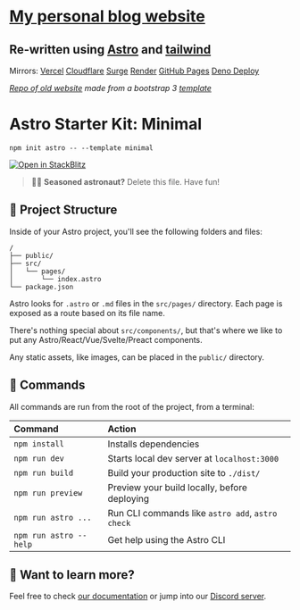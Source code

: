 # [My personal blog website](https://majudhu.co)

## Re-written using [Astro](https://astro.build) and [tailwind](https://tailwindcss.com)

Mirrors:
[Vercel](https://majudhu.vercel.app)
[Cloudflare](https://majudhu.pages.dev)
[Surge](https://majudhu.surge.sh)
[Render](https://majudhu.onrender.com)
[GitHub Pages](https://majudhu.github.io/majudhu.co-astro)
[Deno Deploy](https://majudhu.deno.dev)

_[Repo of old website](https://github.com/majudhu/majudhu.co) made from a bootstrap 3 [template](https://www.free-css.com/free-css-templates/page243/tinker)_

# Astro Starter Kit: Minimal

```
npm init astro -- --template minimal
```

[![Open in StackBlitz](https://developer.stackblitz.com/img/open_in_stackblitz.svg)](https://stackblitz.com/github/withastro/astro/tree/latest/examples/minimal)

> 🧑‍🚀 **Seasoned astronaut?** Delete this file. Have fun!

## 🚀 Project Structure

Inside of your Astro project, you'll see the following folders and files:

```
/
├── public/
├── src/
│   └── pages/
│       └── index.astro
└── package.json
```

Astro looks for `.astro` or `.md` files in the `src/pages/` directory. Each page is exposed as a route based on its file name.

There's nothing special about `src/components/`, but that's where we like to put any Astro/React/Vue/Svelte/Preact components.

Any static assets, like images, can be placed in the `public/` directory.

## 🧞 Commands

All commands are run from the root of the project, from a terminal:

| Command                | Action                                           |
| :--------------------- | :----------------------------------------------- |
| `npm install`          | Installs dependencies                            |
| `npm run dev`          | Starts local dev server at `localhost:3000`      |
| `npm run build`        | Build your production site to `./dist/`          |
| `npm run preview`      | Preview your build locally, before deploying     |
| `npm run astro ...`    | Run CLI commands like `astro add`, `astro check` |
| `npm run astro --help` | Get help using the Astro CLI                     |

## 👀 Want to learn more?

Feel free to check [our documentation](https://docs.astro.build) or jump into our [Discord server](https://astro.build/chat).

